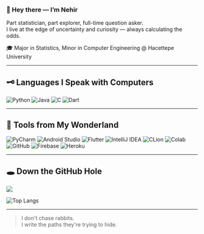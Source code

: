 ### 🐇 Hey there — I’m Nehir

Part statistician, part explorer, full-time question asker.  
I live at the edge of uncertainty and curiosity — always calculating the odds.


🎓 Major in Statistics, Minor in Computer Engineering @ Hacettepe University

---

## 🗝️ Languages I Speak with Computers

![Python](https://img.shields.io/badge/-Python-3776AB?style=for-the-badge&logo=python&logoColor=white)
![Java](https://img.shields.io/badge/-Java-ED8B00?style=for-the-badge&logo=java&logoColor=white)
![C](https://img.shields.io/badge/-C-00599C?style=for-the-badge&logo=c&logoColor=white)
![Dart](https://img.shields.io/badge/-Dart-0175C2?style=for-the-badge&logo=dart&logoColor=white)

---

## 🎩 Tools from My Wonderland

![PyCharm](https://img.shields.io/badge/-PyCharm-000000?style=for-the-badge&logo=pycharm&logoColor=white)
![Android Studio](https://img.shields.io/badge/-Android_Studio-3DDC84?style=for-the-badge&logo=android-studio&logoColor=white)
![Flutter](https://img.shields.io/badge/-Flutter-02569B?style=for-the-badge&logo=flutter&logoColor=white)
![IntelliJ IDEA](https://img.shields.io/badge/-IntelliJ_IDEA-000000?style=for-the-badge&logo=intellij-idea&logoColor=white)
![CLion](https://img.shields.io/badge/-CLion-000000?style=for-the-badge&logo=clion&logoColor=white)
![Colab](https://img.shields.io/badge/-Colab-F9AB00?style=for-the-badge&logo=googlecolab&logoColor=white)
![GitHub](https://img.shields.io/badge/-GitHub-181717?style=for-the-badge&logo=github&logoColor=white)
![Firebase](https://img.shields.io/badge/-Firebase-FFCA28?style=for-the-badge&logo=firebase&logoColor=black)
![Heroku](https://img.shields.io/badge/-Heroku-430098?style=for-the-badge&logo=heroku&logoColor=white)

---

## 🕳️ Down the GitHub Hole

![](http://github-profile-summary-cards.vercel.app/api/cards/profile-details?username=nehirkilic&theme=buefy)

![Top Langs](https://github-readme-stats.vercel.app/api/top-langs/?username=nehirkilic&layout=compact&theme=buefy)

---

> I don't chase rabbits.  
> I write the paths they're trying to hide.


